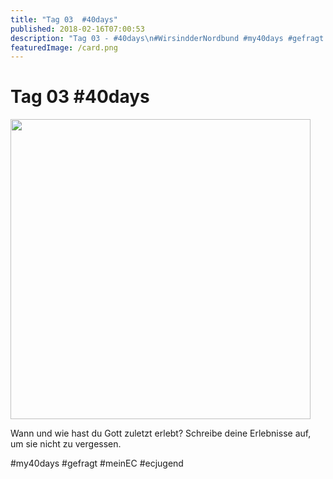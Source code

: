 ```yaml
---
title: "Tag 03  #40days"
published: 2018-02-16T07:00:53
description: "Tag 03 - #40days\n#WirsindderNordbund #my40days #gefragt #meinEC #ecjugend"
featuredImage: /card.png
---
```


# Tag 03  #40days

<p><img src="/old/40DAYS_02-16_UP-tag-03-1-480x480.jpg" alt width="480" height="480"></p><p>Wann und wie hast du Gott zuletzt erlebt? Schreibe deine Erlebnisse auf, um sie nicht zu vergessen.</p><p>#my40days #gefragt #meinEC #ecjugend</p>